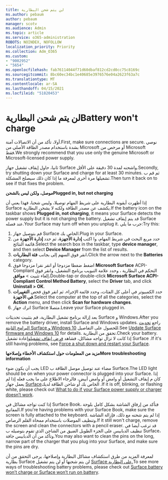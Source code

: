 ```yaml
---
title: لن يتم شحن البطارية
ms.author: pebaum
author: pebaum
manager: scotv
ms.audience: Admin
ms.topic: article
ms.service: o365-administration
ROBOTS: NOINDEX, NOFOLLOW
localization_priority: Priority
ms.collection: Adm_O365
ms.custom:
- "9002952"
- "5654"
ms.openlocfilehash: fab76114044f71d60dbaf812cd2cd0cc75c8169c
ms.sourcegitcommit: 8bc60ec34bc1e40685e3976576e04a2623f63a7c
ms.translationtype: MT
ms.contentlocale: ar-SA
ms.lasthandoff: 04/15/2021
ms.locfileid: "51820453"
---
```

# <a name="battery-wont-charge"></a><span data-ttu-id="73f22-102">لن يتم شحن البطارية</span><span class="sxs-lookup"><span data-stu-id="73f22-102">Battery won't charge</span></span>

<span data-ttu-id="73f22-103">أولا، تأكد من أن الاتصالات آمنة.</span><span class="sxs-lookup"><span data-stu-id="73f22-103">First, make sure connections are secure.</span></span> <span data-ttu-id="73f22-104">نوصي بشدة باستخدام مصدر الطاقة الأصلي من Microsoft أو مرخص من Microsoft فقط.</span><span class="sxs-lookup"><span data-stu-id="73f22-104">We strongly recommend that you use only the genuine Microsoft or Microsoft-licensed power supply.</span></span>

<span data-ttu-id="73f22-105">ثانيا، حاول إيقاف تشغيل جهاز Surface واشحنه لمدة 30 دقيقة على الأقل.</span><span class="sxs-lookup"><span data-stu-id="73f22-105">Secondly, try shutting down your Surface and charge for at least 30 minutes.</span></span> <span data-ttu-id="73f22-106">ثم قم ب تشغيلها مرة أخرى لمعرفة ما إذا كان ذلك سيصلح المشكلة.</span><span class="sxs-lookup"><span data-stu-id="73f22-106">Then turn it back on to see if that fixes the problem.</span></span>

<span data-ttu-id="73f22-107">**موصل، ولكن ليس بالشحن**</span><span class="sxs-lookup"><span data-stu-id="73f22-107">**Plugged in, but not charging**</span></span>

<span data-ttu-id="73f22-108">إذا أظهرت أيقونة البطارية على شريط المهام توصيلا، وليس شحنا، فهذا يعني أن Surface يكشف عن مصدر الطاقة ولكنه لا يشحن البطارية.</span><span class="sxs-lookup"><span data-stu-id="73f22-108">If the battery icon on the taskbar shows **Plugged in, not charging**, it means your Surface detects the power supply but it is not charging the battery.</span></span> <span data-ttu-id="73f22-109">قد يتم إيقاف تشغيل Surface عند فصله.</span><span class="sxs-lookup"><span data-stu-id="73f22-109">Your Surface may turn off when you unplug it.</span></span> <span data-ttu-id="73f22-110">جرب ما يلي:</span><span class="sxs-lookup"><span data-stu-id="73f22-110">Try this:</span></span>

1. <span data-ttu-id="73f22-111">قم بتوصيل جهاز Surface الخاص بك.</span><span class="sxs-lookup"><span data-stu-id="73f22-111">Plug in your Surface.</span></span>
2. <span data-ttu-id="73f22-112">حدد مربع البحث في شريط المهام، وا اكتب **إدارة الأجهزة**، ثم حدد **إدارة الأجهزة** من قائمة النتائج.</span><span class="sxs-lookup"><span data-stu-id="73f22-112">Select the search box in the taskbar, type **device manager**, and then select **Device Manager** from the list of results.</span></span>
3. <span data-ttu-id="73f22-113">انقر فوق السهم إلى بجانب **فئة البطاريات.**</span><span class="sxs-lookup"><span data-stu-id="73f22-113">Click the arrow next to the **Batteries** category.</span></span>
4. <span data-ttu-id="73f22-114">اضغط ضغطا مزدوجا أو انقر نقرا مزدوجا فوق  **Microsoft Surface** ACPI-Compliant التحكم في البطارية ، وحدد علامة التبويب برنامج التشغيل، وانقر فوق إلغاء تثبيت > **موافق.**</span><span class="sxs-lookup"><span data-stu-id="73f22-114">Double-tap or double-click **Microsoft Surface ACPI-Compliant Control Method Battery**, select the **Driver** tab, and click **Uninstall > OK**.</span></span>
5. <span data-ttu-id="73f22-115">حدد الكمبيوتر في أعلى كل الفئات،  وحدد قائمة الإجراء، ثم انقر فوق فحص **التغييرات في الأجهزة**.</span><span class="sxs-lookup"><span data-stu-id="73f22-115">Select the computer at the top of all the categories, select the **Action** menu, and then click **Scan for hardware changes**.</span></span>
6. <span data-ttu-id="73f22-116">اترك جهاز Surface متصلا.</span><span class="sxs-lookup"><span data-stu-id="73f22-116">Leave your Surface plugged in.</span></span>

<span data-ttu-id="73f22-117">بعد إزالة برنامج تشغيل البطارية، قم بتثبيت تحديثات Surface و Windows.</span><span class="sxs-lookup"><span data-stu-id="73f22-117">After you remove the battery driver, install Surface and Windows updates.</span></span> <span data-ttu-id="73f22-118">راجع [تحديث البرامج الثابتة Surface و Windows 10](https://support.microsoft.com/help/4023505) للحصول على التفاصيل.</span><span class="sxs-lookup"><span data-stu-id="73f22-118">See [Update Surface firmware and Windows 10](https://support.microsoft.com/help/4023505) for details.</span></span> <span data-ttu-id="73f22-119">تحقق من البطارية.</span><span class="sxs-lookup"><span data-stu-id="73f22-119">Check your battery.</span></span> <span data-ttu-id="73f22-120">إذا كانت لا تزال تواجه مشاكل، فشاهد [فرض إيقاف تشغيل](https://support.microsoft.com/help/4036280/surface-force-a-shut-down-and-restart-your-surface)وإعادة تشغيل Surface .</span><span class="sxs-lookup"><span data-stu-id="73f22-120">If it's still having problems, see [Force a shut down and restart your Surface](https://support.microsoft.com/help/4036280/surface-force-a-shut-down-and-restart-your-surface).</span></span>

<span data-ttu-id="73f22-121">**مزيد من المعلومات حول استكشاف الأخطاء وإصلاحها**</span><span class="sxs-lookup"><span data-stu-id="73f22-121">**More troubleshooting information**</span></span>

<span data-ttu-id="73f22-122">يجب أن يكون ضوء LED مضاء عند توصيل موصل الطاقة ب Surface.</span><span class="sxs-lookup"><span data-stu-id="73f22-122">The LED light should be on when your power connector is plugged into your Surface.</span></span> <span data-ttu-id="73f22-123">إذا كان م إيقاف التشغيل أو وامض أو وامض أبيض، فالرجاء الاطلاع على ما يجب فعله إذا لم يعمل جهاز [Surface](https://support.microsoft.com/help/4484763/surface-fix-issues-with-your-power-supply)الخاص بك أو شاحن الطاقة لديك .</span><span class="sxs-lookup"><span data-stu-id="73f22-123">If it is off, blinking, or flashing white, please check out [What to do if your Surface power supply or charger doesn’t work](https://support.microsoft.com/help/4484763/surface-fix-issues-with-your-power-supply).</span></span> 

<span data-ttu-id="73f22-124">إذا كنت تواجه مشاكل في Surface Book، فتأكد من إرفاق الشاشة بشكل كامل بلوحة المفاتيح.</span><span class="sxs-lookup"><span data-stu-id="73f22-124">If you're having problems with your Surface Book, make sure the screen is fully attached to the keyboard.</span></span> <span data-ttu-id="73f22-125">إذا لم يتم شحنه مع ذلك، فإزالة الشاشة وتنظيف الموصلات باستخدام ممحاة القلم الرصاص.</span><span class="sxs-lookup"><span data-stu-id="73f22-125">If it still won't charge, remove the screen and clean the connectors with a pencil eraser.</span></span> <span data-ttu-id="73f22-126">قد ترغب أيضا في تنظيف الدبابيس على الجزء الطويل الضيق من الشاحن الذي تقوم بتوصيله ب Surface، وتأكد من أن الدبابيس جافة.</span><span class="sxs-lookup"><span data-stu-id="73f22-126">You may also want to clean the pins on the long, narrow part of the charger that you plug into your Surface, and make sure the pins are dry.</span></span>

<span data-ttu-id="73f22-127">لمعرفة المزيد من طرق استكشاف مشاكل البطارية وإصلاحها، يرجى التحقق من أن بطارية Surface لن يتم شحنها أو لن يتم تشغيل [Surface على البطارية.](https://support.microsoft.com/help/4023536/surface-surface-battery-wont-charge)</span><span class="sxs-lookup"><span data-stu-id="73f22-127">To see more ways of troubleshooting battery problems, please check out [Surface battery won’t charge or Surface won’t run on battery](https://support.microsoft.com/help/4023536/surface-surface-battery-wont-charge).</span></span>
